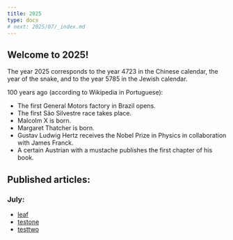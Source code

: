 ```yaml
---
title: 2025
type: docs
# next: 2025/07/_index.md
---
```


## Welcome to 2025!

The year 2025 corresponds to the year 4723 in the Chinese calendar, the year of the snake, and to the year 5785 in the Jewish calendar.


100 years ago (according to Wikipedia in Portuguese):
* The first General Motors factory in Brazil opens.
* The first São Silvestre race takes place.
* Malcolm X is born.
* Margaret Thatcher is born.
* Gustav Ludwig Hertz receives the Nobel Prize in Physics in collaboration with James Franck.
* A certain Austrian with a mustache publishes the first chapter of his book.


## Published articles:

### July:

* [leaf](07/leaf)
* [testone](07/testone)
* [testtwo](07/testtwo)
